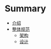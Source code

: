 # Summary

* [介绍](README.md)
* [整体规范](GeneralSpecification/README.md)
   * [架构](GeneralSpecification/Architecture.md)
   * [设计](GeneralSpecification/Design.md)

